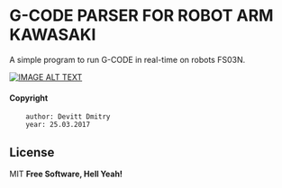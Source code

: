 # G-CODE PARSER FOR ROBOT ARM KAWASAKI

A simple program to run G-CODE in real-time on robots FS03N.


[![IMAGE ALT TEXT](http://img.youtube.com/vi/pcEss6rYMTM/0.jpg)](https://www.youtube.com/watch?v=pcEss6rYMTM "Video Title")




#### Copyright   
        author: Devitt Dmitry
        year: 25.03.2017

License
----

MIT
**Free Software, Hell Yeah!**